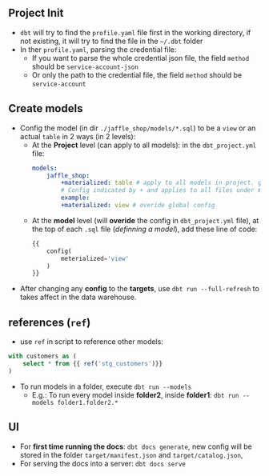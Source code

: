 ## Project Init
- `dbt` will try to find the `profile.yaml` file first in the working directory, if not existing, it will try to find the file in the `~/.dbt` folder
- In ther `profile.yaml`, parsing the credential file:
    - If you want to parse the whole credential json file, the field `method` should be `service-account-json`
    - Or only the path to the credential file, the field `method` should be `service-account`

## Create models
- Config the model (in dir `./jaffle_shop/models/*.sql`) to be a `view` or an actual `table` in 2 ways (in 2 levels):
    - At the **Project** level (can apply to all models): in the `dbt_project.yml` file:
        ```yaml
        models:
            jaffle_shop:
                +materialized: table # apply to all models in project. global config
                # Config indicated by + and applies to all files under models/example/
                example:
                +materialized: view # overide global config
        ```
    - At the **model** level (will **overide** the config in `dbt_project.yml` file), at the top of each `.sql` file (*definning a model*), add these line of code:
        ```sql
        {{
            config(
                meterialized='view'
            )
        }}
        ```
- After changing any **config** to the **targets**, use `dbt run --full-refresh` to takes affect in the data warehouse.

## references (`ref`)
- use `ref` in script to reference other models:
```sql
with customers as (
    select * from {{ ref('stg_customers')}}
)
```
- To run models in a folder, execute `dbt run --models`
    - E.g.: To run every model inside **folder2**, inside **folder1**: `dbt run --models folder1.folder2.*`

## UI
- For **first time running the docs**: `dbt docs generate`, new config will be stored in the folder `target/manifest.json` and `target/catalog.json`,
- For serving the docs into a server: `dbt docs serve`
